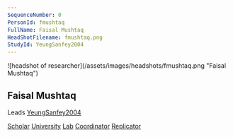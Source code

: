 ```yaml
---
SequenceNumber: 0
PersonId: fmushtaq
FullName: Faisal Mushtaq
HeadShotFilename: fmushtaq.png
StudyId: YeungSanfey2004
---
```

<a name="fmushtaq">
![headshot of researcher](/assets/images/headshots/fmushtaq.png "Faisal Mushtaq")

## Faisal Mushtaq



Leads [YeungSanfey2004](/replications/#YeungSanfey2004)



[Scholar](https://scholar.google.com/citations?user=bcjpWSwAAAAJ&hl=en&oi=ao) [University](https://medicinehealth.leeds.ac.uk/psychology/staff/632/dr-faisal-mushtaq) [Lab](https://immersivecognition.com/people/faisal-mushtaq/) [Coordinator]("coordinator") [Replicator]("replicator") 